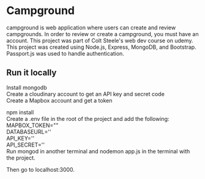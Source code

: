 # Campground
campground is web application where users can create and review campgrounds. In order to review or create a campground, you must have an account. This project was part of Colt Steele's web dev course on udemy.
This project was created using Node.js, Express, MongoDB, and Bootstrap. Passport.js was used to handle authentication.


## Run it locally
Install mongodb<br />
Create a cloudinary account to get an API key and secret code<br />
Create a Mapbox account and get a token<br />

npm install<br />
Create a .env file in the root of the project and add the following:<br />
MAPBOX_TOKEN=""<br />
DATABASEURL='<url>'<br />
API_KEY=''<key><br />
API_SECRET='<secret>'<br />
Run mongod in another terminal and nodemon app.js in the terminal with the project.<br />

Then go to localhost:3000.

